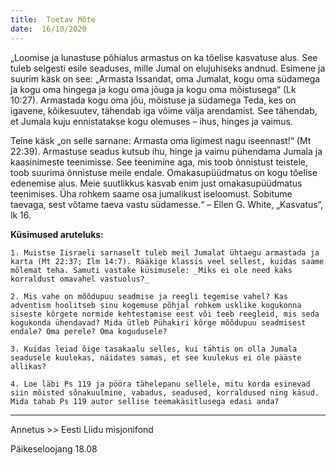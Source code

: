 ```yaml
---
title:  Toetav Mõte  
date:  16/10/2020  
---
```


„Loomise ja lunastuse põhialus armastus on ka tõelise kasvatuse alus. See tuleb selgesti esile seaduses, mille Jumal on elujuhiseks andnud. Esimene ja suurim käsk on see: „Armasta Issandat, oma Jumalat, kogu oma südamega ja kogu oma hingega ja kogu oma jõuga ja kogu oma mõistusega“ (Lk 10:27). Armastada kogu oma jõu, mõistuse ja südamega Teda, kes on igavene, kõikesuutev, tähendab iga võime välja arendamist. See tähendab, et Jumala kuju ennistatakse kogu olemuses – ihus, hinges ja vaimus.

Teine käsk „on selle sarnane: Armasta oma ligimest nagu iseennast!“ (Mt 22:39). Armastuse seadus kutsub ihu, hinge ja vaimu pühendama Jumala ja kaasinimeste teenimisse. See teenimine aga, mis toob õnnistust teistele, toob suurima õnnistuse meile endale. Omakasupüüdmatus on kogu tõelise edenemise alus. Meie suutlikkus kasvab enim just omakasupüüdmatus teenimises. Üha rohkem saame osa jumalikust iseloomust. Sobitume taevaga, sest võtame taeva vastu südamesse.“ – Ellen G. White, „Kasvatus“, lk 16.

**Küsimused aruteluks:**

`1. Muistse Iisraeli sarnaselt tuleb meil Jumalat ühtaegu armastada ja karta (Mt 22:37; Ilm 14:7). Rääkige klassis veel sellest, kuidas saame mõlemat teha. Samuti vastake küsimusele: _Miks ei ole need kaks korraldust omavahel vastuolus?_`

`2. Mis vahe on mõõdupuu seadmise ja reegli tegemise vahel? Kas adventism hoolitseb sinu kogemuse põhjal rohkem usklike kogukonna siseste kõrgete normide kehtestamise eest või teeb reegleid, mis seda kogukonda ühendavad? Mida ütleb Pühakiri kõrge mõõdupuu seadmisest endale? Oma perele? Oma kogudusele?`

`3. Kuidas leiad õige tasakaalu selles, kui tähtis on olla Jumala seadusele kuulekas, näidates samas, et see kuulekus ei ole pääste allikas?`

`4. Loe läbi Ps 119 ja pööra tähelepanu sellele, mitu korda esinevad siin mõisted sõnakuulmine, vabadus, seadused, korraldused ning käsud. Mida tahab Ps 119 autor sellise teemakäsitlusega edasi anda?`

---
  
Annetus >> Eesti Liidu misjonifond  
  
Päikeseloojang 18.08